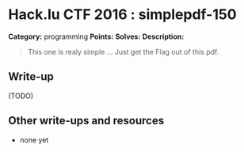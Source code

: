 # Hack.lu CTF 2016 : simplepdf-150

**Category:** programming
**Points:**
**Solves:**
**Description:**

> This one is realy simple ... Just get the Flag out of this pdf.


## Write-up

(TODO)

## Other write-ups and resources

* none yet

